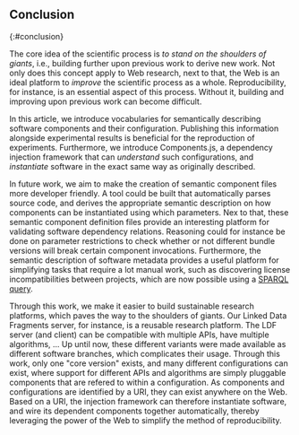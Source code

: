 ## Conclusion
{:#conclusion}

The core idea of the scientific process is _to stand on the shoulders of giants_,
i.e., building further upon previous work to derive new work.
Not only does this concept apply to Web research, next to that,
the Web is an ideal platform to _improve_ the scientific process as a whole.
Reproducibility, for instance, is an essential aspect of this process.
Without it, building and improving upon previous work can become difficult.

In this article, we introduce vocabularies for semantically describing software components and their configuration.
Publishing this information alongside experimental results is beneficial for the reproduction of experiments.
Furthermore, we introduce Components.js, a dependency injection framework that can _understand_ such configurations,
and _instantiate_ software in the exact same way as originally described.

In future work, we aim to make the creation of semantic component files more developer friendly.
A tool could be built that automatically parses source code,
and derives the appropriate semantic description on how components can be instantiated using which parameters.
Nex to that, these semantic component definition files provide an interesting platform for validating software dependency relations.
Reasoning could for instance be done on parameter restrictions to check whether
or not different bundle versions will break certain component invocations.
Furthermore, the semantic description of software metadata provides a useful platform for simplifying tasks that require a lot manual work,
such as discovering license incompatibilities between projects, which are now possible using a [SPARQL query](https://query.linkedsoftwaredependencies.org/#query=SELECT%20*%20WHERE%20%7B%0A%20%20%3Fbundle%20spdx%3AlicenseDeclared%20%3Chttps%3A%2F%2Fspdx.org%2Flicenses%2FGPL-3.0.html%3E.%0A%20%20%3Fbundle%20npm%3Adependency%20%3Fdependency.%0A%20%20%3Fdependency%20spdx%3AlicenseDeclared%20%3Chttps%3A%2F%2Fspdx.org%2Flicenses%2FGPL-2.0.html%3E.%0A%7D).

Through this work, we make it easier to build sustainable research platforms,
which paves the way to the shoulders of giants.
Our Linked Data Fragments server, for instance, is a reusable research platform.
The LDF server (and client) can be compatible with multiple APIs, have multiple algorithms, ...
Up until now, these different variants were made available as different software branches, which complicates their usage.
Through this work, only one "core version" exists, and many different configurations can exist,
where support for different APIs and algorithms are simply pluggable components that are refered to within a configuration.
As components and configurations are identified by a URI,
they can exist anywhere on the Web.
Based on a URI, the injection framework can therefore instantiate software,
and wire its dependent components together automatically, thereby leveraging the power of the Web to simplify the method of reproducibility.
